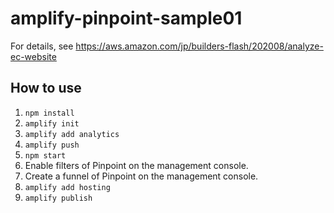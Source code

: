 # amplify-pinpoint-sample01

For details, see https://aws.amazon.com/jp/builders-flash/202008/analyze-ec-website

## How to use

1. `npm install`
2. `amplify init`
3. `amplify add analytics`
4. `amplify push`
5. `npm start`
6. Enable filters of Pinpoint on the management console.
7. Create a funnel of Pinpoint on the management console.
8. `amplify add hosting`
9. `amplify publish`
